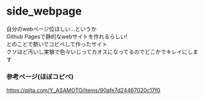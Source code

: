 # side_webpage
自分のwebページ位ほしい...というか <br>
Github Pagesで静的なwebサイトを作れるらしい! <br>
とのことで勢いでコピペして作ったサイト <br>
クソほど汚いし実験で色々いじってカオスになってるのでどこかでキレイにします <br>

### 参考ページ(ほぼコピペ)
https://qiita.com/Y_ASAMOTO/items/90afe7d24467020c17f0
